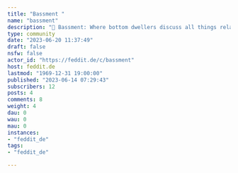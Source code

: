 ```yaml
---
title: "Bassment " 
name: "bassment"
description: "🏡 Bassment: Where bottom dwellers discuss all things related to the lower end 🎸"
type: community
date: "2023-06-20 11:37:49"
draft: false
nsfw: false
actor_id: "https://feddit.de/c/bassment"
host: feddit.de
lastmod: "1969-12-31 19:00:00"
published: "2023-06-14 07:29:43"
subscribers: 12
posts: 4
comments: 8
weight: 4
dau: 0
wau: 0
mau: 0
instances:
- "feddit_de"
tags: 
- "feddit_de"

---
```

